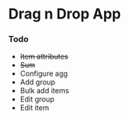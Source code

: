 # Drag n Drop App

### Todo

- ~~Item attributes~~
- ~~Sum~~
- Configure agg
- Add group
- Bulk add items
- Edit group
- Edit item